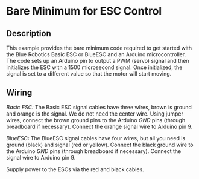 Bare Minimum for ESC Control
============================

## Description

This example provides the bare minimum code required to get started with the Blue Robotics Basic ESC or BlueESC and an Arduino microcontroller. The code sets up an Arduino pin to output a PWM (servo) signal and then initializes the ESC with a 1500 microsecond signal. Once initialized, the signal is set to a different value so that the motor will start moving.

## Wiring

*Basic ESC:* The Basic ESC signal cables have three wires, brown is ground and orange is the signal. We do not need the center wire. Using jumper wires, connect the brown ground pins to the Arduino *GND* pins (through breadboard if necessary). Connect the orange signal wire to Arduino pin 9.

*BlueESC:* The BlueESC signal cables have four wires, but all you need is ground (black) and signal (red or yellow). Connect the black ground wire to the Arduino *GND* pins (through breadboard if necessary). Connect the signal wire to Arduino pin 9.

Supply power to the ESCs via the red and black cables.
